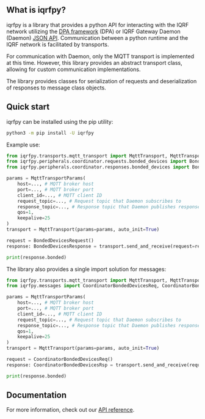 ## What is iqrfpy?

iqrfpy is a library that provides a python API for interacting with the IQRF network
utilizing the [DPA framework](https://doc.iqrf.org/DpaTechGuide/) (DPA) or IQRF Gateway Daemon (Daemon) [JSON API](https://docs.iqrf.org/iqrf-gateway/user/daemon/api). Communication between a python runtime and the IQRF network is facilitated by transports.

For communication with Daemon, only the MQTT transport is implemented at this time.
However, this library provides an abstract transport class, allowing for custom communication implementations.

The library provides classes for serialization of requests and deserialization of responses to message class objects.

## Quick start

iqrfpy can be installed using the pip utility:

```bash
python3 -m pip install -U iqrfpy
```

Example use:
```python
from iqrfpy.transports.mqtt_transport import MqttTransport, MqttTransportParams
from iqrfpy.peripherals.coordinator.requests.bonded_devices import BondedDevicesRequest
from iqrfpy.peripherals.coordinator.responses.bonded_devices import BondedDevicesResponse

params = MqttTransportParams(
    host=..., # MQTT broker host
    port=..., # MQTT broker port
    client_id=..., # MQTT client ID
    request_topic=..., # Request topic that Daemon subscribes to
    response_topic=..., # Response topic that Daemon publishes responses to
    qos=1,
    keepalive=25
)
transport = MqttTransport(params=params, auto_init=True)

request = BondedDevicesRequest()
response: BondedDevicesResponse = transport.send_and_receive(request=request, timeout=10)

print(response.bonded)
```

The library also provides a single import solution for messages:
```python
from iqrfpy.transports.mqtt_transport import MqttTransport, MqttTransportParams
from iqrfpy.messages import CoordinatorBondedDevicesReq, CoordinatorBondedDevicesRsp

params = MqttTransportParams(
    host=..., # MQTT broker host
    port=..., # MQTT broker port
    client_id=..., # MQTT client ID
    request_topic=..., # Request topic that Daemon subscribes to
    response_topic=..., # Response topic that Daemon publishes responses to
    qos=1,
    keepalive=25
)
transport = MqttTransport(params=params, auto_init=True)

request = CoordinatorBondedDevicesReq()
response: CoordinatorBondedDevicesRsp = transport.send_and_receive(request=request, timeout=10)

print(response.bonded)
```

## Documentation

For more information, check out our [API reference](https://apidocs.iqrf.org/iqrfpy/latest/iqrfpy.html).

